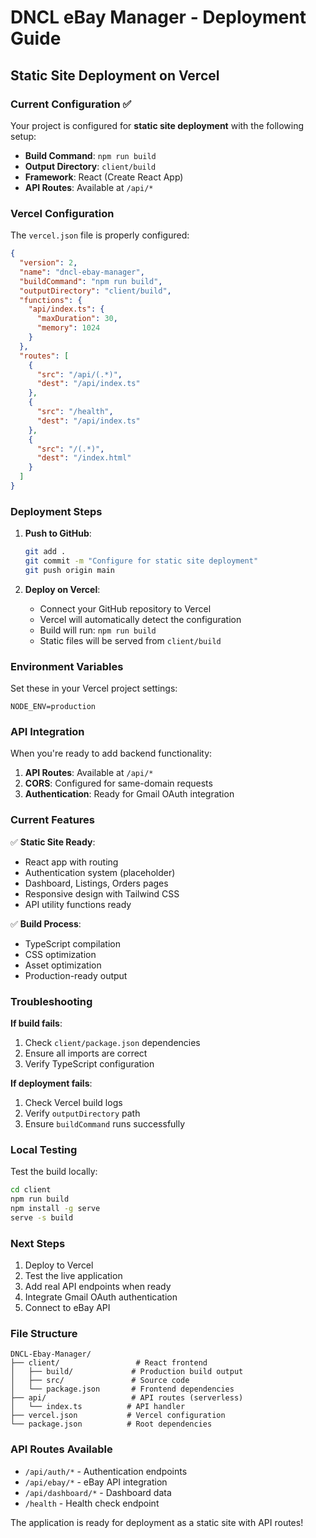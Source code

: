 # DNCL eBay Manager - Deployment Guide

## Static Site Deployment on Vercel

### Current Configuration ✅

Your project is configured for **static site deployment** with the following setup:

- **Build Command**: `npm run build`
- **Output Directory**: `client/build`
- **Framework**: React (Create React App)
- **API Routes**: Available at `/api/*`

### Vercel Configuration

The `vercel.json` file is properly configured:

```json
{
  "version": 2,
  "name": "dncl-ebay-manager",
  "buildCommand": "npm run build",
  "outputDirectory": "client/build",
  "functions": {
    "api/index.ts": {
      "maxDuration": 30,
      "memory": 1024
    }
  },
  "routes": [
    {
      "src": "/api/(.*)",
      "dest": "/api/index.ts"
    },
    {
      "src": "/health",
      "dest": "/api/index.ts"
    },
    {
      "src": "/(.*)",
      "dest": "/index.html"
    }
  ]
}
```

### Deployment Steps

1. **Push to GitHub**:
   ```bash
   git add .
   git commit -m "Configure for static site deployment"
   git push origin main
   ```

2. **Deploy on Vercel**:
   - Connect your GitHub repository to Vercel
   - Vercel will automatically detect the configuration
   - Build will run: `npm run build`
   - Static files will be served from `client/build`

### Environment Variables

Set these in your Vercel project settings:

```
NODE_ENV=production
```

### API Integration

When you're ready to add backend functionality:

1. **API Routes**: Available at `/api/*`
2. **CORS**: Configured for same-domain requests
3. **Authentication**: Ready for Gmail OAuth integration

### Current Features

✅ **Static Site Ready**:
- React app with routing
- Authentication system (placeholder)
- Dashboard, Listings, Orders pages
- Responsive design with Tailwind CSS
- API utility functions ready

✅ **Build Process**:
- TypeScript compilation
- CSS optimization
- Asset optimization
- Production-ready output

### Troubleshooting

**If build fails**:
1. Check `client/package.json` dependencies
2. Ensure all imports are correct
3. Verify TypeScript configuration

**If deployment fails**:
1. Check Vercel build logs
2. Verify `outputDirectory` path
3. Ensure `buildCommand` runs successfully

### Local Testing

Test the build locally:
```bash
cd client
npm run build
npm install -g serve
serve -s build
```

### Next Steps

1. Deploy to Vercel
2. Test the live application
3. Add real API endpoints when ready
4. Integrate Gmail OAuth authentication
5. Connect to eBay API

### File Structure

```
DNCL-Ebay-Manager/
├── client/                 # React frontend
│   ├── build/             # Production build output
│   ├── src/               # Source code
│   └── package.json       # Frontend dependencies
├── api/                   # API routes (serverless)
│   └── index.ts          # API handler
├── vercel.json           # Vercel configuration
└── package.json          # Root dependencies
```

### API Routes Available

- `/api/auth/*` - Authentication endpoints
- `/api/ebay/*` - eBay API integration
- `/api/dashboard/*` - Dashboard data
- `/health` - Health check endpoint

The application is ready for deployment as a static site with API routes! 
